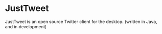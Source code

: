 JustTweet
=========

JustTweet is an open source Twitter client for the desktop. (written in Java, and in development)
